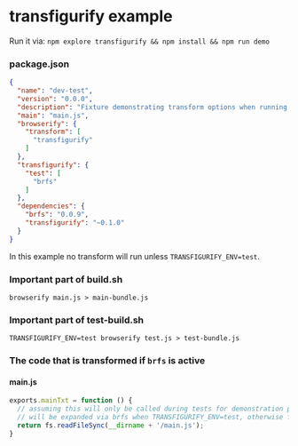 # transfigurify example

Run it via: `npm explore transfigurify && npm install && npm run demo`

### package.json

```json
{
  "name": "dev-test",
  "version": "0.0.0",
  "description": "Fixture demonstrating transform options when running in test environment.",
  "main": "main.js",
  "browserify": {
    "transform": [
      "transfigurify"
    ]
  },
  "transfigurify": {
    "test": [
      "brfs"
    ]
  },
  "dependencies": {
    "brfs": "0.0.9",
    "transfigurify": "~0.1.0"
  }
}
```

In this example no transform will run unless `TRANSFIGURIFY_ENV=test`.

### Important part of build.sh

    browserify main.js > main-bundle.js

### Important part of test-build.sh

    TRANSFIGURIFY_ENV=test browserify test.js > test-bundle.js

### The code that is transformed if `brfs` is active

#### main.js

```js
exports.mainTxt = function () {
  // assuming this will only be called during tests for demonstration purposes
  // will be expanded via brfs when TRANSFIGURIFY_ENV=test, otherwise fs.readFileSync will be unchanged
  return fs.readFileSync(__dirname + '/main.js');
}
```
